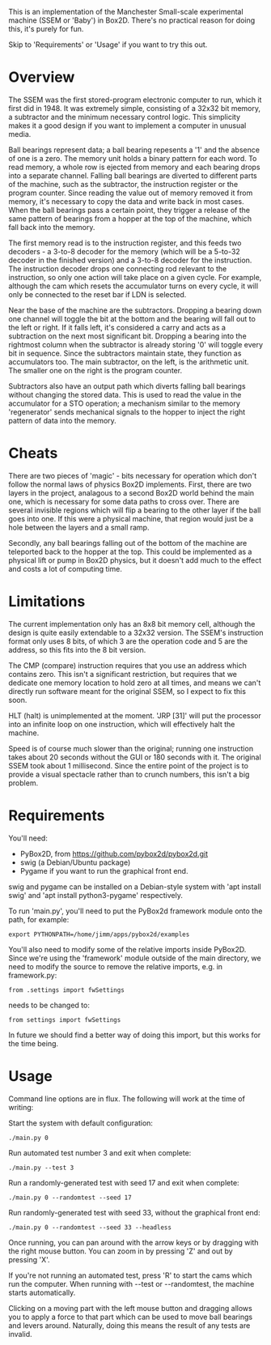 This is an implementation of the Manchester Small-scale experimental machine (SSEM or 'Baby') in Box2D. There's no practical reason for doing this, it's purely for fun.

Skip to 'Requirements' or 'Usage' if you want to try this out.

Overview
========
The SSEM was the first stored-program electronic computer to run, which it first did in 1948. It was extremely simple, consisting of a 32x32 bit memory, a subtractor and the minimum necessary control logic. This simplicity makes it a good design if you want to implement a computer in unusual media.

Ball bearings represent data; a ball bearing repesents a '1' and the absence of one is a zero. The memory unit holds a binary pattern for each word. To read memory, a whole row is ejected from memory and each bearing drops into a separate channel. Falling ball bearings are diverted to different parts of the machine, such as the subtractor, the instruction register or the program counter. Since reading the value out of memory removed it from memory, it's necessary to copy the data and write back in most cases. When the ball bearings pass a certain point, they trigger a release of the same pattern of bearings from a hopper at the top of the machine, which fall back into the memory.

The first memory read is to the instruction register, and this feeds two decoders - a 3-to-8 decoder for the memory (which will be a 5-to-32 decoder in the finished version) and a 3-to-8 decoder for the instruction. The instruction decoder drops one connecting rod relevant to the instruction, so only one action will take place on a given cycle. For example, although the cam which resets the accumulator turns on every cycle, it will only be connected to the reset bar if LDN is selected.

Near the base of the machine are the subtractors. Dropping a bearing down one channel will toggle the bit at the bottom and the bearing will fall out to the left or right. If it falls left, it's considered a carry and acts as a subtraction on the next most significant bit. Dropping a bearing into the rightmost column when the subtractor is already storing '0' will toggle every bit in sequence. Since the subtractors maintain state, they function as accumulators too. The main subtractor, on the left, is the arithmetic unit. The smaller one on the right is the program counter.

Subtractors also have an output path which diverts falling ball bearings without changing the stored data. This is used to read the value in the accumulator for a STO operation; a mechanism similar to the memory 'regenerator' sends mechanical signals to the hopper to inject the right pattern of data into the memory.

Cheats
======
There are two pieces of 'magic' - bits necessary for operation which don't follow the normal laws of physics Box2D implements. First, there are two layers in the project, analagous to a second Box2D world behind the main one, which is necessary for some data paths to cross over. There are several invisible regions which will flip a bearing to the other layer if the ball goes into one. If this were a physical machine, that region would just be a hole between the layers and a small ramp.

Secondly, any ball bearings falling out of the bottom of the machine are teleported back to the hopper at the top. This could be implemented as a physical lift or pump in Box2D physics, but it doesn't add much to the effect and costs a lot of computing time.

Limitations
===========
The current implementation only has an 8x8 bit memory cell, although the design is quite easily extendable to a 32x32 version. The SSEM's instruction format only uses 8 bits, of which 3 are the operation code and 5 are the address, so this fits into the 8 bit version.

The CMP (compare) instruction requires that you use an address which contains zero. This isn't a significant restriction, but requires that we dedicate one memory location to hold zero at all times, and means we can't directly run software meant for the original SSEM, so I expect to fix this soon.

HLT (halt) is unimplemented at the moment. 'JRP [31]' will put the processor into an infinite loop on one instruction, which will effectively halt the machine.

Speed is of course much slower than the original; running one instruction takes about 20 seconds without the GUI or 180 seconds with it. The original SSEM took about 1 millisecond. Since the entire point of the project is to provide a visual spectacle rather than to crunch numbers, this isn't a big problem.

Requirements
============

You'll need:

* PyBox2D, from https://github.com/pybox2d/pybox2d.git
* swig (a Debian/Ubuntu package)
* Pygame if you want to run the graphical front end.

swig and pygame can be installed on a Debian-style system with 'apt install swig' and 'apt install python3-pygame' respectively.

To run 'main.py', you'll need to put the PyBox2d framework module onto the path, for example:

    export PYTHONPATH=/home/jimm/apps/pybox2d/examples

You'll also need to modify some of the relative imports inside PyBox2D. Since we're using the 'framework' module outside of the main directory, we need to modify the source to remove the relative imports, e.g. in framework.py:

    from .settings import fwSettings

needs to be changed to:

    from settings import fwSettings

In future we should find a better way of doing this import, but this works for the time being.

Usage
=====

Command line options are in flux. The following will work at the time of writing:

Start the system with default configuration:

    ./main.py 0

Run automated test number 3 and exit when complete:

    ./main.py --test 3

Run a randomly-generated test with seed 17 and exit when complete:

    ./main.py 0 --randomtest --seed 17

Run randomly-generated test with seed 33, without the graphical front end:

    ./main.py 0 --randomtest --seed 33 --headless

Once running, you can pan around with the arrow keys or by dragging with the right mouse button. You can zoom in by pressing 'Z' and out by pressing 'X'.

If you're not running an automated test, press 'R' to start the cams which run the computer. When running with --test or --randomtest, the machine starts automatically.

Clicking on a moving part with the left mouse button and dragging allows you to apply a force to that part which can be used to move ball bearings and levers around. Naturally, doing this means the result of any tests are invalid.